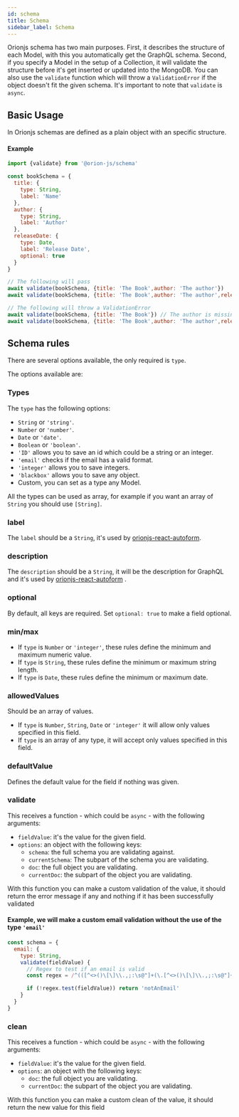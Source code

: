 ```yaml
---
id: schema
title: Schema
sidebar_label: Schema
---
```


Orionjs schema has two main purposes. First, it describes the structure of each Model, with this
you automatically get the GraphQL schema. Second, if you specify a Model in the setup of
a Collection, it will validate the structure before it's get inserted or updated into the MongoDB.
You can also use the `validate` function which will throw a `ValidationError` if the object doesn't
fit the given schema. It's important to note that `validate` is `async`.

## Basic Usage

In Orionjs schemas are defined as a plain object with an specific structure.

#### Example

```js
import {validate} from '@orion-js/schema'

const bookSchema = {
  title: {
    type: String,
    label: 'Name'
  },
  author: {
    type: String,
    label: 'Author'
  },
  releaseDate: {
    type: Date,
    label: 'Release Date',
    optional: true
  }
}

// The following will pass
await validate(bookSchema, {title: 'The Book',author: 'The author'})
await validate(bookSchema, {title: 'The Book',author: 'The author',releaseDate: new Date()})

// The following will throw a ValidationError
await validate(bookSchema, {title: 'The Book'}) // The author is missing
await validate(bookSchema, {title: 'The Book',author: 'The author',releaseDate: 3}) // releaseDate should be type date
```

## Schema rules

There are several options available, the only required is `type`.

The options available are:

### Types

The `type` has the following options:

- `String` or `'string'`.
- `Number` or `'number'`.
- `Date` or `'date'`.
- `Boolean` or `'boolean'`.
- `'ID'` allows you to save an id which could be a string or an integer.
- `'email'` checks if the email has a valid format.
- `'integer'` allows you to save integers.
- `'blackbox'` allows you to save any object.
- Custom, you can set as a type any Model.

All the types can be used as array, for example if you want an array of `String` you should use
`[String]`.

### label

The `label` should be a `String`, it's used by [orionjs-react-autoform](https://github.com/orionjs/orionjs-react-autoform 'orionjs-react-autoform').

### description

The `description` should be a `String`, it will be the description for GraphQL and it's used by [orionjs-react-autoform](https://github.com/orionjs/orionjs-react-autoform 'orionjs-react-autoform')
.

### optional

By default, all keys are required. Set `optional: true` to make a field optional.

### min/max

- If `type` is `Number` or `'integer'`, these rules define the minimum and maximum numeric value.
- If `type` is `String`, these rules define the minimum or maximum string length.
- If `type` is `Date`, these rules define the minimum or maximum date.

### allowedValues

Should be an array of values.

- If `type` is `Number`, `String`, `Date` or `'integer'` it will allow only values specified in
  this field.
- If `type` is an array of any type, it will accept only values specified in this field.

### defaultValue

Defines the default value for the field if nothing was given.

### validate

This receives a function - which could be `async` - with the following arguments:

- `fieldValue`: it's the value for the given field.
- `options`: an object with the following keys:
  - `schema`: the full schema you are validating against.
  - `currentSchema`: The subpart of the schema you are validating.
  - `doc`: the full object you are validating.
  - `currentDoc`: the subpart of the object you are validating.

With this function you can make a custom validation of the value, it should return the error message
if any and nothing if it has been successfully validated

#### Example, we will make a custom email validation without the use of the type `'email'`

```js
const schema = {
  email: {
    type: String,
    validate(fieldValue) {
      // Regex to test if an email is valid
      const regex = /^(([^<>()\[\]\\.,;:\s@"]+(\.[^<>()\[\]\\.,;:\s@"]+)*)|(".+"))@((\[[0-9]{1,3}\.[0-9]{1,3}\.[0-9]{1,3}\.[0-9]{1,3}])|(([a-zA-Z\-0-9]+\.)+[a-zA-Z]{2,}))$/

      if (!regex.test(fieldValue)) return 'notAnEmail'
    }
  }
}
```

### clean

This receives a function - which could be `async` - with the following arguments:

- `fieldValue`: it's the value for the given field.
- `options`: an object with the following keys:
  - `doc`: the full object you are validating.
  - `currentDoc`: the subpart of the object you are validating.

With this function you can make a custom clean of the value, it should return the new value for this
field
